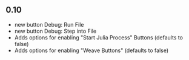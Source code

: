 ## 0.10
* new button Debug: Run File
* new button Debug: Step into File
* Adds options for enabling "Start Julia Process" Buttons (defaults to false)
* Adds options for enabling "Weave Buttons" (defaults to false)
